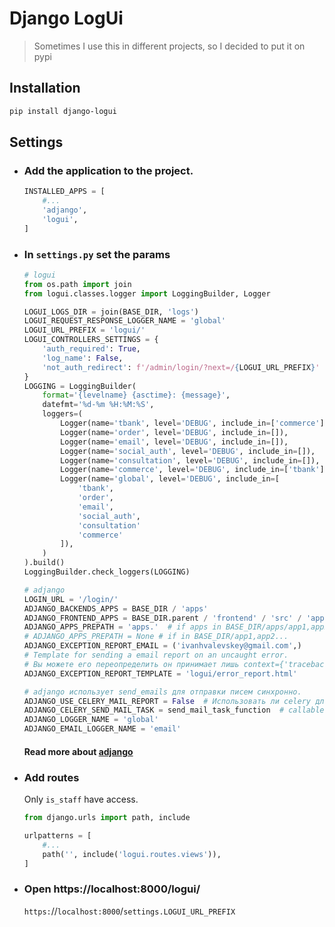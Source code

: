 # Django LogUi 

> Sometimes I use this in different projects, so I decided to put it on pypi

## Installation
```bash
pip install django-logui
```

## Settings

* ### Add the application to the project.
    ```python
    INSTALLED_APPS = [
        #...
        'adjango',
        'logui',
    ]
    ```
* ### In `settings.py` set the params
    ```python
    # logui
    from os.path import join
    from logui.classes.logger import LoggingBuilder, Logger
    
    LOGUI_LOGS_DIR = join(BASE_DIR, 'logs')
    LOGUI_REQUEST_RESPONSE_LOGGER_NAME = 'global'
    LOGUI_URL_PREFIX = 'logui/'
    LOGUI_CONTROLLERS_SETTINGS = {
        'auth_required': True,
        'log_name': False,
        'not_auth_redirect': f'/admin/login/?next=/{LOGUI_URL_PREFIX}'
    }
    LOGGING = LoggingBuilder(
        format='{levelname} {asctime}: {message}',
        datefmt='%d-%m %H:%M:%S',
        loggers=(
            Logger(name='tbank', level='DEBUG', include_in=['commerce']),
            Logger(name='order', level='DEBUG', include_in=[]),
            Logger(name='email', level='DEBUG', include_in=[]),
            Logger(name='social_auth', level='DEBUG', include_in=[]),
            Logger(name='consultation', level='DEBUG', include_in=[]),
            Logger(name='commerce', level='DEBUG', include_in=['tbank']),
            Logger(name='global', level='DEBUG', include_in=[
                'tbank',
                'order',
                'email',
                'social_auth',
                'consultation'
                'commerce'
            ]),
        )
    ).build()
    LoggingBuilder.check_loggers(LOGGING)
    ```
    ```python
    # adjango
    LOGIN_URL = '/login/'
    ADJANGO_BACKENDS_APPS = BASE_DIR / 'apps'
    ADJANGO_FRONTEND_APPS = BASE_DIR.parent / 'frontend' / 'src' / 'apps'
    ADJANGO_APPS_PREPATH = 'apps.'  # if apps in BASE_DIR/apps/app1,app2...
    # ADJANGO_APPS_PREPATH = None # if in BASE_DIR/app1,app2...
    ADJANGO_EXCEPTION_REPORT_EMAIL = ('ivanhvalevskey@gmail.com',)
    # Template for sending a email report on an uncaught error.
    # Вы можете его переопределить он принимает лишь context={'traceback': 'str'}
    ADJANGO_EXCEPTION_REPORT_TEMPLATE = 'logui/error_report.html'
    
    # adjango использует send_emails для отправки писем синхронно.
    ADJANGO_USE_CELERY_MAIL_REPORT = False  # Использовать ли celery для отправки писем
    ADJANGO_CELERY_SEND_MAIL_TASK = send_mail_task_function  # callable task
    ADJANGO_LOGGER_NAME = 'global'
    ADJANGO_EMAIL_LOGGER_NAME = 'email'
    ```
    #### Read more about [adjango](https://github.com/Artasov/adjango)
* ### Add routes

    Only `is_staff` have access.
    ```python
    from django.urls import path, include
  
    urlpatterns = [
        #...
        path('', include('logui.routes.views')),
    ]
    ```
* ### Open https://localhost:8000/logui/
  `https:`//`localhost:8000`/`settings.LOGUI_URL_PREFIX`